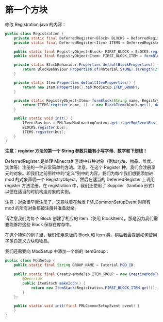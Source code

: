 # 第一个方块

修改 Registration.java 的内容：

```java
public class Registration {
    private static final DeferredRegister<Block> BLOCKS = DeferredRegister.create(ForgeRegistries.BLOCKS, MOD_ID);
    private static final DeferredRegister<Item> ITEMS = DeferredRegister.create(ForgeRegistries.ITEMS, MOD_ID);

    public static final RegistryObject<Block> FIRST_BLOCK = BLOCKS.register("first_block", () -> new Block(defaultBlockProperties()));
    public static final RegistryObject<Item> FIRST_BLOCK_ITEM = formBlock("first_block", FIRST_BLOCK);

    private static BlockBehaviour.Properties defaultBlockProperties() {
        return BlockBehaviour.Properties.of(Material.STONE).strength(2f).requiresCorrectToolForDrops();
    }

    private static Item.Properties defaultItemProperties() {
        return new Item.Properties().tab(ModSetup.ITEM_GROUP);
    }

    private static RegistryObject<Item> formBlock(String name, RegistryObject<Block> block) {
        return ITEMS.register(name, () -> new BlockItem(block.get(), defaultItemProperties()));
    }

    public static void init() {
        IEventBus bus = FMLJavaModLoadingContext.get().getModEventBus();
        BLOCKS.register(bus);
        ITEMS.register(bus);
    }
}
```

**注意：register 方法的第一个 String 参数只能有小写字母、数字和下划线！**

DeferredRegister 是处理 Minecraft 游戏中各种对象（例如方块、物品、维度、实体等）注册的一种非常简单的方法。注意，在这个 Register 种，我们会注册享元的对象。即我们之前图片中的“定义”列中的内容。我们为每个我们想要添加进 mod 的对象声明一个 RegistryObject，然后在适当的 DeferredRegister 上调用 register 方法注册。在 registration 中，我们还使用了 Supplier（lambda 形式）以便在适当的时机构造对象的实例。

注意：对象很早就注册了，这意味着在触发 FMLCommonSetupEvent 时所有 mod 的所有对象都被注册并准备就绪。

请注意我们为每个 Block 创建了相应的 Item（使用 BlockItem）。那是因为我们需要能够将这些 Block 保存在库存中。

在这个特殊的例子里，我们使用原版的 Block 和 Item 类。稍后我会提到如何使用子类自定义方块和物品。

我们还需要向 ModSetup 中添加一个新的 ItemGroup：
```java
public class ModSetup {  
    public static final String GROUP_NAME = Tutorial.MOD_ID;  
  
    public static final CreativeModeTab ITEM_GROUP = new CreativeModeTab(GROUP_NAME) {  
        @Override  
        public ItemStack makeIcon() {  
            return new ItemStack(Registration.FIRST_BLOCK_ITEM.get());  
        }  
    };  
  
    public static void init(final FMLCommonSetupEvent event) {  
    }
}
```